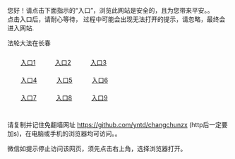 您好！请点击下面指示的“入口”，浏览此网站是安全的，且为您带来平安。。 <br/>
点击入口后，请耐心等待， 过程中可能会出现无法打开的提示，请忽略，最终会进入网站. </br>

法轮大法在长春<br/>
<div style="padding:10px"><a style="margin:20px" target="_blank" href="https://d8wl7jrg1f4v5.cloudfront.net/2Qpsp?hhrqde" id="ccLink1" rel="nofollow">入口1</a> <a target="_blank" style="margin:20px" href="https://d1qirt2dzwjqg8.cloudfront.net/2Qpsp?vgqqkuet" id="ccLink2" rel="nofollow">入口2</a> <a style="margin:20px" target="_blank" href="https://d2fzbsj4lwn3m.cloudfront.net/2Qpsp?vzuhcr" id="ccLink3" rel="nofollow">入口3</a></div>

<div style="padding:10px" ><a style="margin:20px" target="_blank" href="https://d8wl7jrg1f4v5.cloudfront.net/2Qpsp?hhrqde" id="ccLink4" rel="nofollow">入口4</a> <a style="margin:20px" href="https://d1qirt2dzwjqg8.cloudfront.net/2Qpsp?vgqqkuet" target="_blank" id="ccLink5" rel="nofollow">入口5</a> <a style="margin:20px" href="https://d2fzbsj4lwn3m.cloudfront.net/2Qpsp?vzuhcr" target="_blank" id="ccLink6" rel="nofollow">入口6</a></div>

<div style="padding:10px"><a style="margin:20px" target="_blank" href="https://d8wl7jrg1f4v5.cloudfront.net/2Qpsp?hhrqde" id="ccLink7" rel="nofollow">入口7</a> <a style="margin:20px" href="https://d1qirt2dzwjqg8.cloudfront.net/2Qpsp?vgqqkuet" target="_blank" id="ccLink8" rel="nofollow">入口8</a> <a style="margin:20px" target="_blank" href="https://d2fzbsj4lwn3m.cloudfront.net/2Qpsp?vzuhcr" id="ccLink9" rel="nofollow">入口9</a></div>

<br/>



请复制并记住免翻墙网址 https://github.com/yntd/changchunzx (http后一定要加s)，在电脑或手机的浏览器均可访问。。<br/>

微信如提示停止访问该网页，须先点击右上角，选择浏览器打开。
